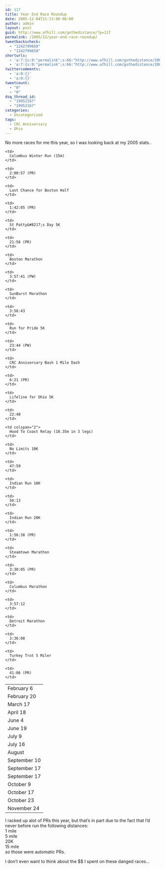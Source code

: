 ```yaml
---
id: 117
title: Year End Race Roundup
date: 2005-12-04T21:13:00-06:00
author: admin
layout: post
guid: http://www.afhill.com/gothedistance/?p=117
permalink: /2005/12/year-end-race-roundup/
tweetbackscheck:
  - "1242799658"
  - "1242799658"
shorturls:
  - 'a:7:{s:9:"permalink";s:66:"http://www.afhill.com/gothedistance/2005/12/year-end-race-roundup/";s:7:"tinyurl";s:25:"http://tinyurl.com/c74ywx";s:4:"isgd";s:17:"http://is.gd/hmQz";s:5:"bitly";s:20:"http://bit.ly/1ZDLM3";s:5:"snipr";s:22:"http://snipr.com/at2v7";s:5:"snurl";s:22:"http://snurl.com/at2v7";s:7:"snipurl";s:24:"http://snipurl.com/at2v7";}'
  - 'a:7:{s:9:"permalink";s:66:"http://www.afhill.com/gothedistance/2005/12/year-end-race-roundup/";s:7:"tinyurl";s:25:"http://tinyurl.com/c74ywx";s:4:"isgd";s:17:"http://is.gd/hmQz";s:5:"bitly";s:20:"http://bit.ly/1ZDLM3";s:5:"snipr";s:22:"http://snipr.com/at2v7";s:5:"snurl";s:22:"http://snurl.com/at2v7";s:7:"snipurl";s:24:"http://snipurl.com/at2v7";}'
twittercomments:
  - 'a:0:{}'
  - 'a:0:{}'
tweetcount:
  - "0"
  - "0"
dsq_thread_id:
  - "19952167"
  - "19952167"
categories:
  - Uncategorized
tags:
  - CRC Anniversary
  - Ohio
---
```

No more races for me this year, so I was looking back at my 2005 stats..

<table cellspacing="2">
  <tr>
    <td>
      February 6
    </td>
    
    <td>
      Columbus Winter Run (15m)
    </td>
    
    <td>
      2:00:57 (PR)
    </td>
  </tr>
  
  <tr>
    <td>
      February 20
    </td>
    
    <td>
      Last Chance for Boston Half
    </td>
    
    <td>
      1:42:05 (PR)
    </td>
  </tr>
  
  <tr>
    <td>
      March 17
    </td>
    
    <td>
      St Patty&#8217;s Day 5K
    </td>
    
    <td>
      21:56 (PR)
    </td>
  </tr>
  
  <tr >
    <td>
      April 18
    </td>
    
    <td>
      Boston Marathon
    </td>
    
    <td>
      3:57:41 (PW)
    </td>
  </tr>
  
  <tr >
    <td>
      June 4
    </td>
    
    <td>
      SunBurst Marathon
    </td>
    
    <td>
      3:56:43
    </td>
  </tr>
  
  <tr>
    <td>
      June 19
    </td>
    
    <td>
      Run for Pride 5K
    </td>
    
    <td>
      23:44 (PW)
    </td>
  </tr>
  
  <tr>
    <td>
      July 9
    </td>
    
    <td>
      CRC Anniversary Bash 1 Mile Dash
    </td>
    
    <td>
      6:21 (PR)
    </td>
  </tr>
  
  <tr>
    <td>
      July 16
    </td>
    
    <td>
      Lifeline for Ohio 5K
    </td>
    
    <td>
      22:40
    </td>
  </tr>
  
  <tr >
    <td>
      August
    </td>
    
    <td colspan="2">
      Hood To Coast Relay (18.35m in 3 legs)
    </td>
  </tr>
  
  <tr >
    <td>
      September 10
    </td>
    
    <td>
      No Limits 10K
    </td>
    
    <td>
      47:59
    </td>
  </tr>
  
  <tr>
    <td>
      September 17
    </td>
    
    <td>
      Indian Run 10K
    </td>
    
    <td>
      56:13
    </td>
  </tr>
  
  <tr>
    <td>
      September 17
    </td>
    
    <td>
      Indian Run 20K
    </td>
    
    <td>
      1:56:38 (PR)
    </td>
  </tr>
  
  <tr >
    <td>
      October 9
    </td>
    
    <td>
      Steamtown Marathon
    </td>
    
    <td>
      3:30:05 (PR)
    </td>
  </tr>
  
  <tr>
    <td>
      October 17
    </td>
    
    <td>
      Columbus Marathon
    </td>
    
    <td>
      3:57:12
    </td>
  </tr>
  
  <tr>
    <td>
      October 23
    </td>
    
    <td>
      Detroit Marathon
    </td>
    
    <td>
      3:36:08
    </td>
  </tr>
  
  <tr >
    <td>
      November 24
    </td>
    
    <td>
      Turkey Trot 5 Miler
    </td>
    
    <td>
      41:06 (PR)
    </td>
  </tr>
</table>

I racked up alot of PRs this year, but that&#8217;s in part due to the fact that I&#8217;d never before run the following distances:  
1 mile  
5 mile  
20K  
15 mile  
so those were automatic PRs.

I don&#8217;t even want to think about the $$ I spent on these danged races&#8230;